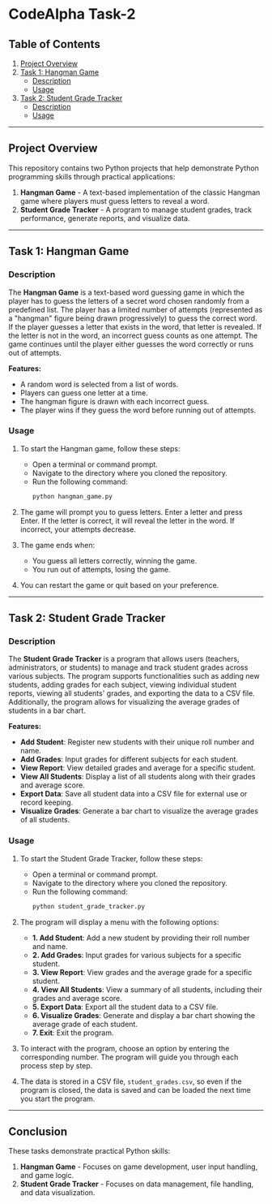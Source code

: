 # CodeAlpha Task-2

## Table of Contents
1. [Project Overview](#project-overview)
2. [Task 1: Hangman Game](#task-1-hangman-game)
   - [Description](#description)
   - [Usage](#usage)
3. [Task 2: Student Grade Tracker](#task-2-student-grade-tracker)
   - [Description](#description-1)
   - [Usage](#usage-1)

---

## Project Overview
This repository contains two Python projects that help demonstrate Python programming skills through practical applications:

1. **Hangman Game** - A text-based implementation of the classic Hangman game where players must guess letters to reveal a word.
2. **Student Grade Tracker** - A program to manage student grades, track performance, generate reports, and visualize data.

---

## Task 1: Hangman Game

### Description
The **Hangman Game** is a text-based word guessing game in which the player has to guess the letters of a secret word chosen randomly from a predefined list. The player has a limited number of attempts (represented as a "hangman" figure being drawn progressively) to guess the correct word. If the player guesses a letter that exists in the word, that letter is revealed. If the letter is not in the word, an incorrect guess counts as one attempt. The game continues until the player either guesses the word correctly or runs out of attempts.

**Features:**
- A random word is selected from a list of words.
- Players can guess one letter at a time.
- The hangman figure is drawn with each incorrect guess.
- The player wins if they guess the word before running out of attempts.

### Usage
1. To start the Hangman game, follow these steps:
   - Open a terminal or command prompt.
   - Navigate to the directory where you cloned the repository.
   - Run the following command:
     ```bash
     python hangman_game.py
     ```
   
2. The game will prompt you to guess letters. Enter a letter and press Enter. If the letter is correct, it will reveal the letter in the word. If incorrect, your attempts decrease.

3. The game ends when:
   - You guess all letters correctly, winning the game.
   - You run out of attempts, losing the game.

4. You can restart the game or quit based on your preference.

---

## Task 2: Student Grade Tracker

### Description
The **Student Grade Tracker** is a program that allows users (teachers, administrators, or students) to manage and track student grades across various subjects. The program supports functionalities such as adding new students, adding grades for each subject, viewing individual student reports, viewing all students' grades, and exporting the data to a CSV file. Additionally, the program allows for visualizing the average grades of students in a bar chart.

**Features:**
- **Add Student**: Register new students with their unique roll number and name.
- **Add Grades**: Input grades for different subjects for each student.
- **View Report**: View detailed grades and average for a specific student.
- **View All Students**: Display a list of all students along with their grades and average score.
- **Export Data**: Save all student data into a CSV file for external use or record keeping.
- **Visualize Grades**: Generate a bar chart to visualize the average grades of all students.

### Usage
1. To start the Student Grade Tracker, follow these steps:
   - Open a terminal or command prompt.
   - Navigate to the directory where you cloned the repository.
   - Run the following command:
     ```bash
     python student_grade_tracker.py
     ```

2. The program will display a menu with the following options:
   - **1. Add Student**: Add a new student by providing their roll number and name.
   - **2. Add Grades**: Input grades for various subjects for a specific student.
   - **3. View Report**: View grades and the average grade for a specific student.
   - **4. View All Students**: View a summary of all students, including their grades and average score.
   - **5. Export Data**: Export all the student data to a CSV file.
   - **6. Visualize Grades**: Generate and display a bar chart showing the average grade of each student.
   - **7. Exit**: Exit the program.

3. To interact with the program, choose an option by entering the corresponding number. The program will guide you through each process step by step.

4. The data is stored in a CSV file, `student_grades.csv`, so even if the program is closed, the data is saved and can be loaded the next time you start the program.

---

## Conclusion
These tasks demonstrate practical Python skills:
1. **Hangman Game** - Focuses on game development, user input handling, and game logic.
2. **Student Grade Tracker** - Focuses on data management, file handling, and data visualization.
